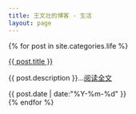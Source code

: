 ```yaml
---
title: 王文壮的博客 - 生活
layout: page
---
```

<script type="text/javascript">
	$(function () {
		$('#nav2').addClass('active');
	});
</script>
{% for post in site.categories.life %}
<div>
	<a class="post-title" href="{{ site.url }}{{ post.url }}" title="{{ post.title }}" target="_blank">{{ post.title }}</a>
	<p class="post-description">{{ post.description }}...<a href="{{ site.url }}{{ post.url }}" target="_blank">阅读全文</a></p>
	<div class="post-time-line">
		<time datetime="{{ post.date | date:"%Y-%m-%d" }}">{{ post.date | date:"%Y-%m-%d" }}</time>
	</div>
</div>
{% endfor %}